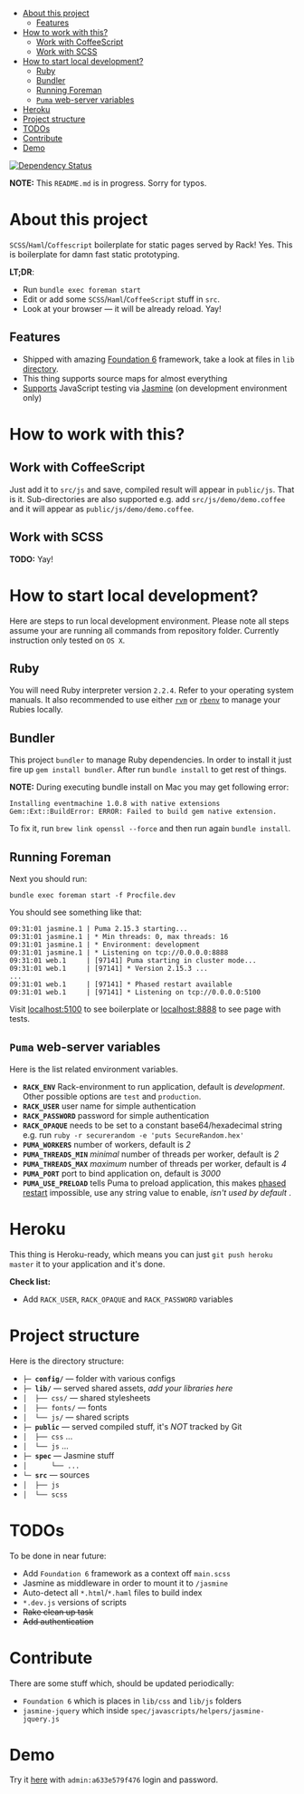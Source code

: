<!-- TOC depthFrom:1 depthTo:6 withLinks:1 updateOnSave:1 orderedList:0 -->

- [About this project](#about-this-project)
	- [Features](#features)
- [How to work with this?](#how-to-work-with-this)
	- [Work with CoffeeScript](#work-with-coffeescript)
	- [Work with SCSS](#work-with-scss)
- [How to start local development?](#how-to-start-local-development)
	- [Ruby](#ruby)
	- [Bundler](#bundler)
	- [Running Foreman](#running-foreman)
	- [`Puma` web-server variables](#puma-web-server-variables)
- [Heroku](#heroku)
- [Project structure](#project-structure)
- [TODOs](#todos)
- [Contribute](#contribute)
- [Demo](#demo)

<!-- /TOC -->

[![Dependency Status](https://gemnasium.com/sashaegorov/static-scss-haml-boilerplate.svg)](https://gemnasium.com/sashaegorov/static-scss-haml-boilerplate)

**NOTE:** This `README.md` is in progress. Sorry for typos.

# About this project

`SCSS`/`Haml`/`Coffescript` boilerplate for static pages served by Rack! Yes. This is boilerplate for damn fast static prototyping.

**LT;DR**:
- Run `bundle exec foreman start`
- Edit or add some `SCSS`/`Haml`/`CoffeeScript` stuff in `src`.
- Look at your browser — it will be already reload. Yay!

## Features
- Shipped with amazing [Foundation 6](http://foundation.zurb.com/) framework, take a look at files in `lib` [directory](https://github.com/sashaegorov/static-scss-haml-boilerplate/tree/master/lib).
- This thing supports source maps for almost everything
- [Supports](https://github.com/sashaegorov/static-scss-haml-boilerplate/tree/master/spec/javascripts) JavaScript testing via [Jasmine](jasmine.github.io) (on development environment only)

# How to work with this?

## Work with CoffeeScript
Just add it to `src/js` and save, compiled result will appear in `public/js`. That is it. Sub-directories are also supported e.g. add `src/js/demo/demo.coffee` and it will appear as `public/js/demo/demo.coffee`.

## Work with SCSS

**TODO:** Yay!

# How to start local development?
Here are steps to run local development environment. Please note all steps assume your are running all commands from repository folder. Currently instruction only tested on `OS X`.

## Ruby
You will need Ruby interpreter version `2.2.4`. Refer to your operating system manuals. It also recommended to use either [`rvm`](https://rvm.io/) or [`rbenv`](https://github.com/rbenv/rbenv/) to manage your Rubies locally.

## Bundler
This project `bundler` to manage Ruby dependencies. In order to install it just fire up `gem install bundler`. After run `bundle install` to get rest of things.

**NOTE:** During executing bundle install on Mac you may get following error:
```
Installing eventmachine 1.0.8 with native extensions
Gem::Ext::BuildError: ERROR: Failed to build gem native extension.
```
To fix it, run `brew link openssl --force` and then run again `bundle install`.

## Running Foreman

Next you should run:
```
bundle exec foreman start -f Procfile.dev
```
You should see something like that:
```
09:31:01 jasmine.1 | Puma 2.15.3 starting...
09:31:01 jasmine.1 | * Min threads: 0, max threads: 16
09:31:01 jasmine.1 | * Environment: development
09:31:01 jasmine.1 | * Listening on tcp://0.0.0.0:8888
09:31:01 web.1     | [97141] Puma starting in cluster mode...
09:31:01 web.1     | [97141] * Version 2.15.3 ...
...
09:31:01 web.1     | [97141] * Phased restart available
09:31:01 web.1     | [97141] * Listening on tcp://0.0.0.0:5100
```

Visit [localhost:5100](http://localhost:5100) to see boilerplate or [localhost:8888](http://localhost:8888) to see page with tests.

## `Puma` web-server variables
Here is the list related environment variables.

- **`RACK_ENV`** Rack-environment to run application, default is *development*. Other possible options are `test` and `production`.
- **`RACK_USER`** user name for simple authentication
- **`RACK_PASSWORD`** password for simple authentication
- **`RACK_OPAQUE`** needs to be set to a constant base64/hexadecimal string e.g. run `ruby -r securerandom -e 'puts SecureRandom.hex'`
- **`PUMA_WORKERS`** number of workers, default is *2*
- **`PUMA_THREADS_MIN`** *minimal* number of threads per worker, default is *2*
- **`PUMA_THREADS_MAX`** *maximum* number of threads per worker, default is *4*
- **`PUMA_PORT`** port to bind application on, default is *3000*
- **`PUMA_USE_PRELOAD`** tells Puma to preload application, this makes [phased restart](https://github.com/puma/puma#normal-vs-hot-vs-phased-restart) impossible, use any string value to enable, *isn't used by default* .

# Heroku
This thing is Heroku-ready, which means you can just `git push heroku master` it to your application and it's done.

**Check list:**
- Add `RACK_USER`, `RACK_OPAQUE` and `RACK_PASSWORD` variables

# Project structure
Here is the directory structure:
- **`├─ config/`** — folder with various configs
- **`├─ lib/`** — served shared assets, *add your libraries here*
- `│  ├── css/` — shared stylesheets
- `│  ├── fonts/` — fonts
- `│  └── js/` — shared scripts
- **`├─ public`** — served compiled stuff, it's _NOT_ tracked by Git
- `│  ├── css` ...
- `│  └── js` ...
- **`├─ spec`** — Jasmine stuff
- `│      └── ...`
- **`└─ src`** — sources
- `│  ├── js`
- `│  └── scss`

# TODOs
To be done in near future:
- Add `Foundation 6` framework as a context off `main.scss`
- Jasmine as middleware in order to mount it to `/jasmine`
- Auto-detect all `*.html`/`*.haml` files to build index
- `*.dev.js` versions of scripts
- ~~Rake clean up task~~
- ~~Add authentication~~

# Contribute
There are some stuff which, should be updated periodically:
- `Foundation 6` which is places in `lib/css` and `lib/js` folders
- `jasmine-jquery` which inside `spec/javascripts/helpers/jasmine-jquery.js`

# Demo
Try it [here](https://static-scss-haml-boilerplate.herokuapp.com/) with `admin:a633e579f476` login and password.
